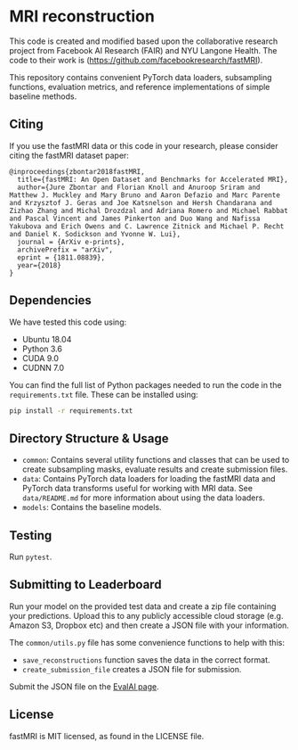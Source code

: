 # MRI reconstruction


This code is created and modified based upon the collaborative research project from Facebook AI Research (FAIR)
and NYU Langone Health. The code to their work is (https://github.com/facebookresearch/fastMRI).


This repository contains convenient PyTorch data loaders, subsampling functions, evaluation
metrics, and reference implementations of simple baseline methods.


## Citing
If you use the fastMRI data or this code in your research, please consider citing
the fastMRI dataset paper:
```
@inproceedings{zbontar2018fastMRI,
  title={fastMRI: An Open Dataset and Benchmarks for Accelerated MRI},
  author={Jure Zbontar and Florian Knoll and Anuroop Sriram and Matthew J. Muckley and Mary Bruno and Aaron Defazio and Marc Parente and Krzysztof J. Geras and Joe Katsnelson and Hersh Chandarana and Zizhao Zhang and Michal Drozdzal and Adriana Romero and Michael Rabbat and Pascal Vincent and James Pinkerton and Duo Wang and Nafissa Yakubova and Erich Owens and C. Lawrence Zitnick and Michael P. Recht and Daniel K. Sodickson and Yvonne W. Lui},
  journal = {ArXiv e-prints},
  archivePrefix = "arXiv",
  eprint = {1811.08839},
  year={2018}
}
```

## Dependencies
We have tested this code using:
* Ubuntu 18.04
* Python 3.6
* CUDA 9.0
* CUDNN 7.0

You can find the full list of Python packages needed to run the code in the
`requirements.txt` file. These can be installed using:
```bash
pip install -r requirements.txt
```

## Directory Structure & Usage
* `common`: Contains several utility functions and classes that can be used to
create subsampling masks, evaluate results and create submission files.
* `data`: Contains PyTorch data loaders for loading the fastMRI data and PyTorch
data transforms useful for working with MRI data. See `data/README.md` for more
information about using the data loaders.
* `models`: Contains the baseline models.

## Testing
Run `pytest`.

## Submitting to Leaderboard
Run your model on the provided test data and create a zip file containing your
predictions. Upload this to any publicly accessible cloud storage (e.g. Amazon
S3, Dropbox etc) and then create a JSON file with your information.

The `common/utils.py` file has some convenience functions to help with this:
* `save_reconstructions` function saves the data in the correct
 format.
* `create_submission_file` creates a JSON file for submission.

Submit the JSON file on the
[EvalAI page](https://evalai.cloudcv.org/web/challenges/challenge-page/153/overview).

## License
fastMRI is MIT licensed, as found in the LICENSE file.
